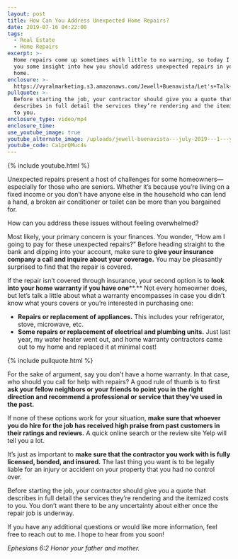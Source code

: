 ```yaml
---
layout: post
title: How Can You Address Unexpected Home Repairs?
date: 2019-07-16 04:22:00
tags:
  - Real Estate
  - Home Repairs
excerpt: >-
  Home repairs come up sometimes with little to no warning, so today I’ll give
  you some insight into how you should address unexpected repairs in your own
  home.
enclosure: >-
  https://vyralmarketing.s3.amazonaws.com/Jewell+Buenavista/Let's+Talk+Seniors+Show+_+How+Can+You+Address+Unexpected+Home+Repairs_+(3).mp4
pullquote: >-
  Before starting the job, your contractor should give you a quote that
  describes in full detail the services they’re rendering and the itemized costs
  to you.
enclosure_type: video/mp4
enclosure_time:
use_youtube_image: true
youtube_alternate_image: /uploads/jewell-buenavista---july-2019---1---youtube-1.jpg
youtube_code: Ca1prQMuc4s
---
```


{% include youtube.html %}

Unexpected repairs present a host of challenges for some homeowners—especially for those who are seniors. Whether it’s because you’re living on a fixed income or you don’t have anyone else in the household who can lend a hand, a broken air conditioner or toilet can be more than you bargained for.&nbsp;

How can you address these issues without feeling overwhelmed?&nbsp;

Most likely, your primary concern is your finances. You wonder, “How am I going to pay for these unexpected repairs?” Before heading straight to the bank and dipping into your account, make sure to **give your insurance company a call and inquire about your coverage.** You may be pleasantly surprised to find that the repair is covered.&nbsp;

If the repair isn’t covered through insurance, your second option is to **look into your home warranty if you have one****.** Not every homeowner does, but let’s talk a little about what a warranty encompasses in case you didn’t know what yours covers or you’re interested in purchasing one: &nbsp;

* **Repairs or replacement of appliances.** This includes your refrigerator, stove, microwave, etc. &nbsp;&nbsp;
* **Some repairs or replacement of electrical and plumbing units.** Just last year, my water heater went out, and home warranty contractors came out to my home and replaced it at minimal cost\!&nbsp;

{% include pullquote.html %}

For the sake of argument, say you don’t have a home warranty. In that case, who should you call for help with repairs? A good rule of thumb is to first **ask your fellow neighbors or your friends to point you in the right direction and recommend a professional or service that they’ve used in the past. &nbsp;**

If none of these options work for your situation, **make sure that whoever you do hire for the job has received high praise from past customers in their ratings and reviews.** A quick online search or the review site Yelp will tell you a lot.&nbsp;

It’s just as important to **make sure that the contractor you work with is fully licensed, bonded, and insured.** The last thing you want is to be legally liable for an injury or accident on your property that you had no control over.&nbsp;

Before starting the job, your contractor should give you a quote that describes in full detail the services they’re rendering and the itemized costs to you. You don’t want there to be any uncertainty about either once the repair job is underway. &nbsp;

If you have any additional questions or would like more information, feel free to reach out to me. I hope to hear from you soon\!&nbsp;

*Ephesians 6:2 Honor your father and mother.&nbsp;*<br>&nbsp;